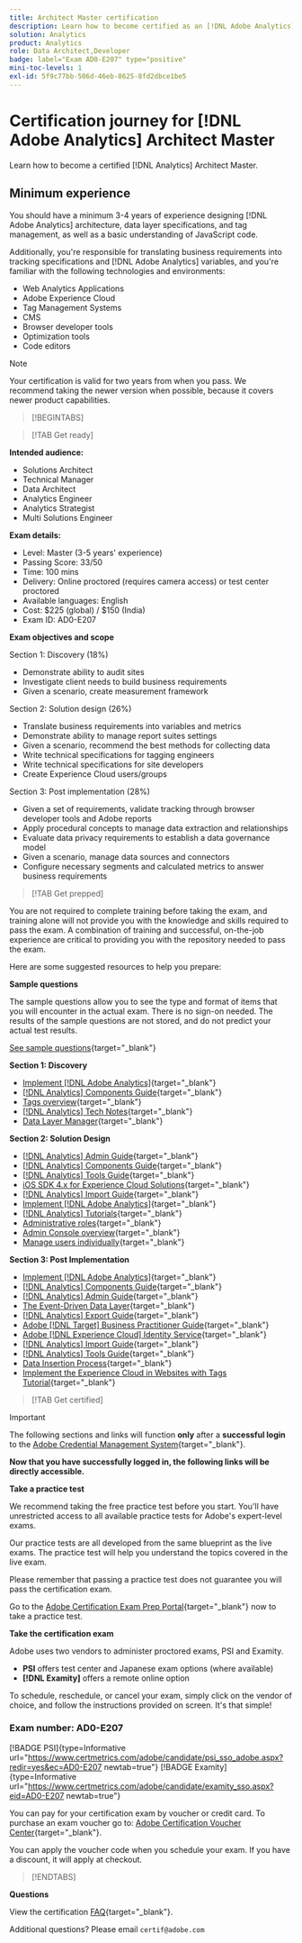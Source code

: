 ```yaml
---
title: Architect Master certification
description: Learn how to become certified as an [!DNL Adobe Analytics] Architect Master.
solution: Analytics
product: Analytics
role: Data Architect,Developer
badge: label="Exam AD0-E207" type="positive"
mini-toc-levels: 1
exl-id: 5f9c77bb-506d-46eb-8625-8fd2dbce1be5
---
```

# Certification journey for [!DNL Adobe Analytics] Architect Master

Learn how to become a certified [!DNL Analytics] Architect Master.

## Minimum experience

You should have a minimum 3-4 years of experience designing [!DNL Adobe Analytics] architecture, data layer specifications, and tag management, as well as a basic understanding of JavaScript code. 

Additionally, you're responsible for translating business requirements into tracking specifications and [!DNL Adobe Analytics] variables, and you're familiar with the following technologies and environments:

* Web Analytics Applications
* Adobe Experience Cloud
* Tag Management Systems
* CMS
* Browser developer tools
* Optimization tools
* Code editors

>[!NOTE]
>
>Your certification is valid for two years from when you pass. We recommend taking the newer version when possible, because it covers newer product capabilities.

>[!BEGINTABS]

>[!TAB Get ready]

**Intended audience:**

* Solutions Architect
* Technical Manager
* Data Architect
* Analytics Engineer
* Analytics Strategist
* Multi Solutions Engineer

**Exam details:**

* Level: Master (3-5 years' experience)
* Passing Score: 33/50
* Time: 100 mins
* Delivery: Online proctored (requires camera access) or test center proctored
* Available languages: English
* Cost: $225 (global) / $150 (India)
* Exam ID: AD0-E207

**Exam objectives and scope**

Section 1: Discovery (18%)

* Demonstrate ability to audit sites
* Investigate client needs to build business requirements
* Given a scenario, create measurement framework

Section 2: Solution design (26%)

* Translate business requirements into variables and metrics
* Demonstrate ability to manage report suites settings
* Given a scenario, recommend the best methods for collecting data
* Write technical specifications for tagging engineers
* Write technical specifications for site developers
* Create Experience Cloud users/groups

Section 3: Post implementation (28%)

* Given a set of requirements, validate tracking through browser developer tools and Adobe reports
* Apply procedural concepts to manage data extraction and relationships
* Evaluate data privacy requirements to establish a data governance model
* Given a scenario, manage data sources and connectors
* Configure necessary segments and calculated metrics to answer business requirements

>[!TAB Get prepped]

You are not required to complete training before taking the exam, and training alone will not provide you with the knowledge and skills required to pass the exam. A combination of training and successful, on-the-job experience are critical to providing you with the repository needed to pass the exam.

Here are some suggested resources to help you prepare:

**Sample questions**

The sample questions allow you to see the type and format of items that you will encounter in the actual exam. There is no sign-on needed. The results of the sample questions are not stored, and do not predict your actual test results.

[See sample questions](https://scorpion.caveon.com/launchpad/ad0-e207-adobe-analytics-architect-master-copy-y9f8t1){target="_blank"}

**Section 1: Discovery**

* [Implement [!DNL Adobe Analytics]](https://experienceleague.adobe.com/docs/analytics/implementation/home.html?lang=en){target="_blank"} 
* [[!DNL Analytics] Components Guide](https://experienceleague.adobe.com/docs/analytics/components/home.html?lang=en){target="_blank"} 
* [Tags overview](https://experienceleague.adobe.com/docs/experience-platform/tags/home.html?lang=en){target="_blank"} 
* [[!DNL Analytics] Tech Notes](https://experienceleague.adobe.com/docs/analytics/technotes/home.html?lang=en){target="_blank"} 
* [Data Layer Manager](https://exchange.adobe.com/apps/ec/101462/data-layer-manager){target="_blank"} 

**Section 2: Solution Design**

* [[!DNL Analytics] Admin Guide](https://experienceleague.adobe.com/docs/analytics/admin/home.html?lang=en){target="_blank"} 
* [[!DNL Analytics] Components Guide](https://experienceleague.adobe.com/docs/analytics/components/home.html?lang=en){target="_blank"} 
* [[!DNL Analytics] Tools Guide](https://experienceleague.adobe.com/docs/analytics/analyze/home.html?lang=en){target="_blank"} 
* [iOS SDK 4.x for Experience Cloud Solutions](https://experienceleague.adobe.com/docs/mobile-services/ios/overview.html?lang=en){target="_blank"} 
* [[!DNL Analytics] Import Guide](https://experienceleague.adobe.com/docs/analytics/import/home.html?lang=en){target="_blank"} 
* [Implement [!DNL Adobe Analytics]](https://experienceleague.adobe.com/docs/analytics/implementation/home.html?lang=en){target="_blank"} 
* [[!DNL Analytics] Tutorials](https://experienceleague.adobe.com/docs/analytics-learn/tutorials/overview.html?lang=en){target="_blank"} 
* [Administrative roles](https://helpx.adobe.com/in/enterprise/using/admin-roles.html){target="_blank"} 
* [Admin Console overview](https://helpx.adobe.com/in/enterprise/using/admin-console.html#Settings){target="_blank"} 
* [Manage users individually](https://helpx.adobe.com/in/enterprise/using/manage-users-individually.html){target="_blank"} 

**Section 3: Post Implementation**

* [Implement [!DNL Adobe Analytics]](https://experienceleague.adobe.com/docs/analytics/implementation/home.html?lang=en){target="_blank"}
* [[!DNL Analytics] Components Guide](https://experienceleague.adobe.com/docs/analytics/components/home.html?lang=en){target="_blank"}
* [[!DNL Analytics] Admin Guide](https://experienceleague.adobe.com/docs/analytics/admin/home.html?lang=en){target="_blank"}
* [The Event-Driven Data Layer](https://jimalytics.com/tag-management/the-event-driven-data-layer/){target="_blank"}
* [[!DNL Analytics] Export Guide](https://experienceleague.adobe.com/docs/analytics/export/home.html?lang=en){target="_blank"}
* [Adobe [!DNL Target] Business Practitioner Guide](https://experienceleague.adobe.com/docs/target/using/target-home.html?lang=en){target="_blank"}
* [Adobe [!DNL Experience Cloud] Identity Service](https://experienceleague.adobe.com/docs/id-service/using/home.html?lang=en){target="_blank"}
* [[!DNL Analytics] Import Guide](https://experienceleague.adobe.com/docs/analytics/import/home.html?lang=en){target="_blank"}
* [[!DNL Analytics] Tools Guide](https://experienceleague.adobe.com/docs/analytics/analyze/home.html?lang=en){target="_blank"}
* [Data Insertion Process](https://github.com/AdobeDocs/analytics-1.4-apis/blob/master/docs/data-insertion-api/overview/c_data_insertion_process.md){target="_blank"}
* [Implement the Experience Cloud in Websites with Tags Tutorial](https://experienceleague.adobe.com/docs/platform-learn/implement-in-websites/overview.html?lang=en){target="_blank"}

>[!TAB Get certified]

>[!IMPORTANT]
>
>The following sections and links will function **only**  after a **successful login** to the [Adobe Credential Management System](http://www.certmetrics.com/adobe){target="_blank"}. 


**Now that you have successfully logged in, the following links will be directly accessible.**

**Take a practice test**

We recommend taking the free practice test before you start. You'll have unrestricted access to all available practice tests for Adobe's expert-level exams.

Our practice tests are all developed from the same blueprint as the live exams. The practice test will help you understand the topics covered in the live exam.

Please remember that passing a practice test does not guarantee you will pass the certification exam.

Go to the [Adobe Certification Exam Prep Portal](https://www.certmetrics.com/adobe/candidate/gmetrix_sso.aspx){target="_blank"} now to take a practice test.

**Take the certification exam**

Adobe uses two vendors to administer proctored exams, PSI and Examity. 

* **PSI** offers test center and Japanese exam options (where available) 
* **[!DNL Examity]** offers a remote online option

To schedule, reschedule, or cancel your exam, simply click on the vendor of choice, and follow the instructions provided on screen. It's that simple!

### Exam number: AD0-E207

[!BADGE PSI]{type=Informative url="https://www.certmetrics.com/adobe/candidate/psi_sso_adobe.aspx?redir=yes&ec=AD0-E207 newtab=true"} [!BADGE Examity]{type=Informative url="https://www.certmetrics.com/adobe/candidate/examity_sso.aspx?eid=AD0-E207 newtab=true"}

You can pay for your certification exam by voucher or credit card. To purchase an exam voucher go to: [Adobe Certification Voucher Center](https://market.xvoucher.com/adobe/global){target="_blank"}. 

You can apply the voucher code when you schedule your exam. If you have a discount, it will apply at checkout.

>[!ENDTABS]

**Questions**

View the certification [FAQ](https://experienceleague.adobe.com/docs/certification/certification/faq.html?lang=en){target="_blank"}.

Additional questions? Please email `certif@adobe.com`
